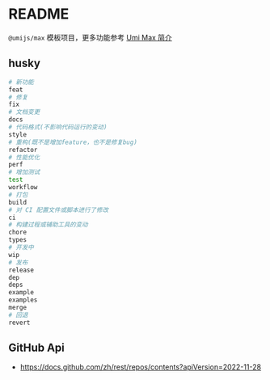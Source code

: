 # README

`@umijs/max` 模板项目，更多功能参考 [Umi Max 简介](https://umijs.org/docs/max/introduce)

## husky

```bash
# 新功能
feat
# 修复
fix
# 文档变更
docs
# 代码格式(不影响代码运行的变动)
style
# 重构(既不是增加feature，也不是修复bug)
refactor
# 性能优化
perf
# 增加测试
test
workflow
# 打包
build
# 对 CI 配置文件或脚本进行了修改
ci
# 构建过程或辅助工具的变动
chore
types
# 开发中
wip
# 发布
release
dep
deps
example
examples
merge
# 回退
revert
```

## GitHub Api

- https://docs.github.com/zh/rest/repos/contents?apiVersion=2022-11-28
